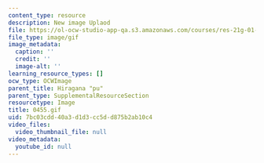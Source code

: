 ```yaml
---
content_type: resource
description: New image Uplaod
file: https://ol-ocw-studio-app-qa.s3.amazonaws.com/courses/res-21g-01-kana-spring-2010/7bc03cdd40a3d1d3cc5dd875b2ab10c4_0455.gif
file_type: image/gif
image_metadata:
  caption: ''
  credit: ''
  image-alt: ''
learning_resource_types: []
ocw_type: OCWImage
parent_title: Hiragana "pu"
parent_type: SupplementalResourceSection
resourcetype: Image
title: 0455.gif
uid: 7bc03cdd-40a3-d1d3-cc5d-d875b2ab10c4
video_files:
  video_thumbnail_file: null
video_metadata:
  youtube_id: null
---
```

